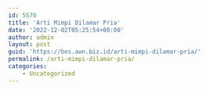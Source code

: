```yaml
---
id: 5570
title: 'Arti Mimpi Dilamar Pria'
date: '2022-12-02T05:25:54+00:00'
author: admin
layout: post
guid: 'https://bos.awn.biz.id/arti-mimpi-dilamar-pria/'
permalink: /arti-mimpi-dilamar-pria/
categories:
    - Uncategorized
---
```


